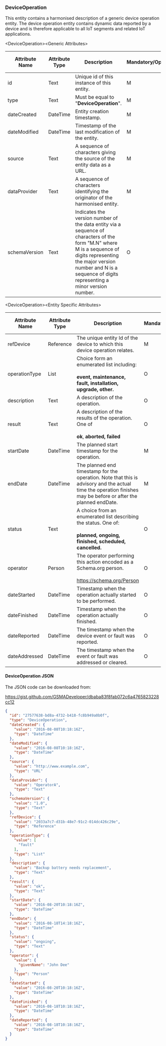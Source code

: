 ### DeviceOperation

This entity contains a harmonised description of a generic device operation entity. The device operation entity contains dynamic data reported by a device and is therefore applicable to all IoT segments and related IoT applications.

&lt;DeviceOperation&gt;&lt;Generic Attributes&gt;

| Attribute Name | Attribute Type | Description                                                                                                                                                                                                                             | Mandatory/Optional | May be Null |
|----------------|----------------|-----------------------------------------------------------------------------------------------------------------------------------------------------------------------------------------------------------------------------------------|--------------------|-------------|
| id             | Text           | Unique id of this instance of this entity.                                                                                                                                                                                              | M                  | N           |
| type           | Text           | Must be equal to "**DeviceOperation**".                                                                                                                                                                                                 | M                  | N           |
| dateCreated    | DateTime       | Entity creation timestamp.                                                                                                                                                                                                              | M                  | N           |
| dateModified   | DateTime       | Timestamp of the last modification of the entity.                                                                                                                                                                                       | M                  | Y           |
| source         | Text           | A sequence of characters giving the source of the entity data as a URL.                                                                                                                                                                 | M                  | Y           |
| dataProvider   | Text           | A sequence of characters identifying the originator of the harmonised entity.                                                                                                                                                           | M                  | Y           |
| schemaVersion  | Text           | Indicates the version number of the data entity via a sequence of characters of the form "M.N" where M is a sequence of digits representing the major version number and N is a sequence of digits representing a minor version number. | O                  | Y           |

&lt;DeviceOperation&gt;&lt;Entity Specific Attributes&gt;

| Attribute Name | Attribute Type | Description                                                                                                                                                    | Mandatory/Optional | May be Null |
|----------------|----------------|----------------------------------------------------------------------------------------------------------------------------------------------------------------|--------------------|-------------|
| refDevice      | Reference      | The unique entity Id of the device to which this device operation relates.                                                                                     | M                  | N           |
| operationType  | List           | Choice form an enumerated list including:                                                                                                                      <br><br>**event, maintenance, fault, installation, upgrade, other.**                                                                                                    | O                  | Y           |
| description    | Text           | A description of the operation.                                                                                                                                | O                  | Y           |
| result         | Text           | A description of the results of the operation. One of                                                                                                          <br><br>**ok**, **aborted, failed**                                                                                                                                     | O                  | Y           |
| startDate      | DateTime       | The planned start timestamp for the operation.                                                                                                                 | M                  | Y           |
| endDate        | DateTime       | The planned end timestamp for the operation. Note that this is advisory and the actual time the operation finishes may be before or after the planned endDate. | M                  | Y           |
| status         | Text           | A choice from an enumerated list describing the status. One of:                                                                                                <br><br>**planned, ongoing, finished, scheduled, cancelled.**                                                                                                           | O                  | Y           |
| operator       | Person         | The operator performing this action encoded as a Schema.org person.                                                                                            <br><br><https://schema.org/Person>                                                                                                                                     | O                  | Y           |
| dateStarted    | DateTime       | Timestamp when the operation actually started to be performed.                                                                                                 | O                  | Y           |
| dateFinished   | DateTime       | Timestamp when the operation actually finished.                                                                                                                | O                  | Y           |
| dateReported   | DateTime       | The timestamp when the device event or fault was reported.                                                                                                     | O                  | Y           |
| dateAddressed  | DateTime       | The timestamp when the event or fault was addressed or cleared.                                                                                                | O                  | Y           |

#### DeviceOperation JSON

The JSON code can be downloaded from:

<https://gist.github.com/GSMADeveloper/dbaba83f8fab072c6a4765823228cc12>
```json
{
  "id": "27577638-bd8a-4732-b418-fc8b949a0b0f",
  "type": "DeviceOperation",
  "dateCreated": {
    "value": "2016-08-08T10:18:16Z",
    "type": "DateTime"
  },
  "dateModified": {
    "value": "2016-08-08T10:18:16Z",
    "type": "DateTime"
  },
  "source": {
    "value": "http://www.example.com",
    "type": "URL"
  },
  "dataProvider": {
    "value": "OperatorA",
    "type": "Text"
  },
  "schemaVersion": {
    "value": "1.0",
    "type": "Text"
  },
  "refDevice": {
    "value": "2033a7c7-d31b-48e7-91c2-014dc426c29e",
    "type": "Reference"
  },
  "operationType": {
    "value": [
      "fault"
    ],
    "type": "List"
  },
  "description": {
    "value": "Backup battery needs replacement",
    "type": "Text"
  },
  "result": {
    "value": "ok",
    "type": "Text"
  },
  "startDate": {
    "value": "2016-08-20T10:18:16Z",
    "type": "DateTime"
  },
  "endDate": {
    "value": "2016-08-18T14:18:16Z",
    "type": "DateTime"
  },
  "status": {
    "value": "ongoing",
    "type": "Text"
  },
  "operator": {
    "value": {
      "givenName": "John Dee"
    },
    "type": "Person"
  },
  "dateStarted": {
    "value": "2016-08-20T10:18:16Z",
    "type": "DateTime"
  },
  "dateFinished": {
    "value": "2016-08-18T10:18:16Z",
    "type": "DateTime"
  },
  "dateReported": {
    "value": "2016-08-18T10:18:16Z",
    "type": "DateTime"
  }
}
```
